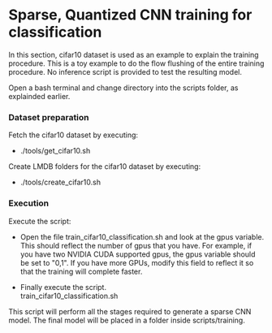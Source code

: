 # Sparse, Quantized CNN training for classification

In this section, cifar10 dataset is used as an example to explain the training procedure. This is  a toy example to do the flow flushing of the entire training procedure. No inference script is provided to test the resulting model.

Open a bash terminal and change directory into the scripts folder, as explainded earlier.

### Dataset preparation

Fetch the cifar10 dataset by executing:
* ./tools/get_cifar10.sh

Create LMDB folders for the cifar10 dataset by executing:
* ./tools/create_cifar10.sh

### Execution

Execute the script:
* Open the file train_cifar10_classification.sh  and look at the gpus variable. This should reflect the number of gpus that you have. For example, if you have two NVIDIA CUDA supported gpus, the gpus variable should be set to "0,1". If you have more GPUs, modify this field to reflect it so that the training will complete faster.

* Finally execute the script.  
train_cifar10_classification.sh

This script will perform all the stages required to generate a sparse CNN model. The final model will be placed in a folder inside scripts/training.


